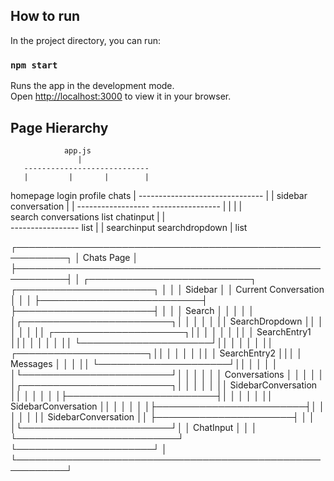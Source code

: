 ## How to run

In the project directory, you can run:

### `npm start`

Runs the app in the development mode.\
Open [http://localhost:3000](http://localhost:3000) to view it in your browser.

## Page Hierarchy

                app.js 
                   |
       ----------------------------
       |         |       |        |
   homepage   login   profile   chats 
                                  |
                        -------------------------------
                        |                             |
                     sidebar                    conversation
                        |                             |
               ------------------               -----------------
               |                |               |               |          
             search        conversations   list<messages>   chatinput 
               |                |                         
        -----------------    list<sidebarconv>
        |               |
    searchinput   searchdropdown
                            |
                    list<searchentry>

 ┌──────────────────────────────────────────────────────────┐
 │                         Chats Page                       │
 ├──────────────────────────────────────────────────────────┤
 │  ┌──────────────────────────┐   ┌──────────────────────┐ │
 │  │         Sidebar          │   │ Current Conversation │ │
 │  ├──────────────────────────┤   ├──────────────────────┤ │
 │  │         Search           │   │                      │ │
 │  │┌────────────────────────┐│   │                      │ │
 │  ││     SearchDropdown     ││   │                      │ │
 │  ││ ┌─────────────────────┐││   │                      │ │
 │  ││ │    SearchEntry1     │││   │                      │ │
 │  ││ └─────────────────────┘││   │                      │ │
 │  ││ ┌─────────────────────┐││   │                      │ │
 │  ││ │    SearchEntry2     │││   │       Messages       │ │
 │  ││ └─────────────────────┘││   │                      │ │
 │  │└────────────────────────┘│   │                      │ │
 │  │    Conversations         │   │                      │ │
 │  │┌────────────────────────┐│   │                      │ │
 │  ││  SidebarConversation   ││   │                      │ │
 │  │├────────────────────────┤│   │                      │ │
 │  ││  SidebarConversation   ││   │                      │ │
 │  │├────────────────────────┤│   │                      │ │
 │  ││  SidebarConversation   ││   ├──────────────────────┤ │
 │  │└────────────────────────┘│   │     ChatInput        │ │
 │  └──────────────────────────┘   └──────────────────────┘ │
 └──────────────────────────────────────────────────────────┘
